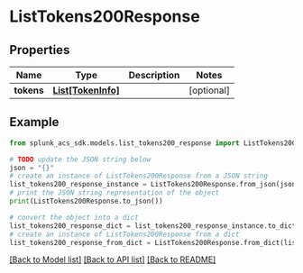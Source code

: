 # ListTokens200Response


## Properties

Name | Type | Description | Notes
------------ | ------------- | ------------- | -------------
**tokens** | [**List[TokenInfo]**](TokenInfo.md) |  | [optional] 

## Example

```python
from splunk_acs_sdk.models.list_tokens200_response import ListTokens200Response

# TODO update the JSON string below
json = "{}"
# create an instance of ListTokens200Response from a JSON string
list_tokens200_response_instance = ListTokens200Response.from_json(json)
# print the JSON string representation of the object
print(ListTokens200Response.to_json())

# convert the object into a dict
list_tokens200_response_dict = list_tokens200_response_instance.to_dict()
# create an instance of ListTokens200Response from a dict
list_tokens200_response_from_dict = ListTokens200Response.from_dict(list_tokens200_response_dict)
```
[[Back to Model list]](../README.md#documentation-for-models) [[Back to API list]](../README.md#documentation-for-api-endpoints) [[Back to README]](../README.md)


